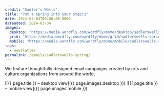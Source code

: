 ```yaml
---
credit: "Sadler’s Wells"
title: "Put a spring into your step!💮"
date: 2024-03-04T00:00:00-0800
dateadded: 2024-03-04
images:
  desktop: "https://media.wordfly.com/wordfly/mome/desktop/sadlerswells-spring.jpg"
  grid: "https://media.wordfly.com/wordfly/mome/grid/sadlerswells-spring.jpg"
  mobile: "https://media.wordfly.com/wordfly/mome/mobile/sadlerswells-spring.jpg"
tags:
  - newsletter
permalink: /emails/sadlerswells-spring/
---
```

We feature thoughtfully designed email campaigns created by arts and culture organizations from around the world.

![{{ page.title }} – desktop view]({{ page.images.desktop }})
![{{ page.title }} – mobile view]({{ page.images.mobile }})
